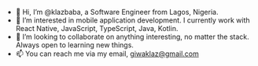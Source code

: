 - 👋 Hi, I’m @klazbaba, a Software Engineer from Lagos, Nigeria.
- 👀 I’m interested in mobile application development. I currently work with React Native, JavaScript, TypeScript, Java, Kotlin.
- 💞️ I’m looking to collaborate on anything interesting, no matter the stack. Always open to learning new things.
- 📫 You can reach me via my email, giwaklaz@gmail.com

<!---
klazbaba/klazbaba is a ✨ special ✨ repository because its `README.md` (this file) appears on your GitHub profile.
You can click the Preview link to take a look at your changes.
--->
